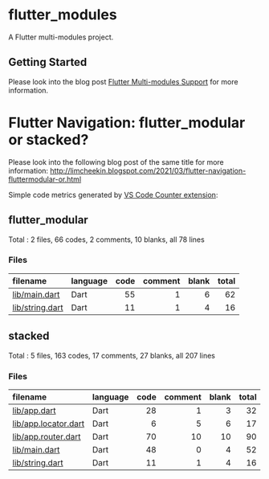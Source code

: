 # flutter_modules

A Flutter multi-modules project.

## Getting Started

Please look into the blog post [Flutter Multi-modules Support](http://limcheekin.blogspot.com/2021/03/flutter-multi-modules-support.html) for more information.

# Flutter Navigation: flutter_modular or stacked?
Please look into the following blog post of the same title for more information:
http://limcheekin.blogspot.com/2021/03/flutter-navigation-fluttermodular-or.html

Simple code metrics generated by [VS Code Counter extension](https://marketplace.visualstudio.com/items?itemName=uctakeoff.vscode-counter):
## flutter_modular

Total : 2 files,  66 codes, 2 comments, 10 blanks, all 78 lines

### Files
| filename | language | code | comment | blank | total |
| :--- | :--- | ---: | ---: | ---: | ---: |
| [lib/main.dart](/lib/main.dart) | Dart | 55 | 1 | 6 | 62 |
| [lib/string.dart](/lib/string.dart) | Dart | 11 | 1 | 4 | 16 |

## stacked

Total : 5 files,  163 codes, 17 comments, 27 blanks, all 207 lines

### Files
| filename | language | code | comment | blank | total |
| :--- | :--- | ---: | ---: | ---: | ---: |
| [lib/app.dart](/lib/app.dart) | Dart | 28 | 1 | 3 | 32 |
| [lib/app.locator.dart](/lib/app.locator.dart) | Dart | 6 | 5 | 6 | 17 |
| [lib/app.router.dart](/lib/app.router.dart) | Dart | 70 | 10 | 10 | 90 |
| [lib/main.dart](/lib/main.dart) | Dart | 48 | 0 | 4 | 52 |
| [lib/string.dart](/lib/string.dart) | Dart | 11 | 1 | 4 | 16 |